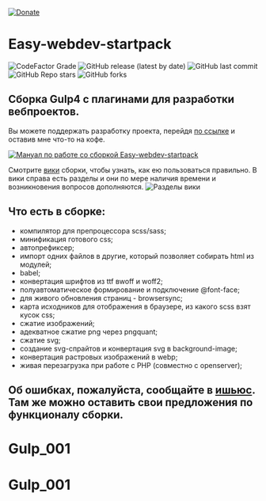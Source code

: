 [![Donate](https://img.shields.io/badge/donate-dyaka.com-red?style=plastic)](https://css_notes.dyaka.com/startpack)

# Easy-webdev-startpack

![CodeFactor Grade](https://img.shields.io/codefactor/grade/github/budfy/easy-webdev-startpack?style=plastic) ![GitHub release (latest by date)](https://img.shields.io/github/v/release/budfy/Easy-webdev-startpack?style=plastic) ![GitHub last commit](https://img.shields.io/github/last-commit/budfy/easy-webdev-startpack?style=plastic) ![GitHub Repo stars](https://img.shields.io/github/stars/budfy/Easy-webdev-startpack?style=plastic) ![GitHub forks](https://img.shields.io/github/forks/budfy/Easy-webdev-startpack?style=plastic)

## Сборка Gulp4 с плагинами для разработки вебпроектов.

Вы можете поддержать разработку проекта, перейдя [по ссылке](https://css_notes.diaka.ua/startpack) и оставив мне что-то на кофе.

[![Мануал по работе со сборкой Easy-webdev-startpack](http://joxi.ru/GrqlnQoCRGvenA.png)](http://www.youtube.com/watch?v=_j38UEpskPU "Мануал по работе со сборкой Easy-webdev-startpack")

Смотрите [вики](https://github.com/budfy/Easy-webdev-startpack/wiki) сборки, чтобы узнать, как ею пользоваться правильно. В вики справа есть разделы и они по мере наличия времени и возникновения вопросов дополняются.
![Разделы вики](http://dl3.joxi.net/drive/2020/05/30/0024/1564/1599004/04/b9d9794244.png)

## Что есть в сборке:

- компилятор для препроцессора scss/sass;
- минификация готового css;
- автопрефиксер;
- импорт одних файлов в другие, который позволяет собирать html из модулей;
- babel;
- конвертация шрифтов из ttf вwoff и woff2;
- полуавтоматическое формирование и подключение @font-face;
- для живого обновления страниц - browsersync;
- карта исходников для отображения в браузере, из какого scss взят кусок css;
- сжатие изображений;
- адекватное сжатие png через pngquant;
- сжатие svg;
- создание svg-спрайтов и конвертация svg в background-image;
- конвертация растровых изображений в webp;
- живая перезагрузка при работе с PHP (совместно с openserver);

## Об ошибках, пожалуйста, сообщайте в [ишьюс](https://github.com/budfy/Easy-webdev-startpack/issues). Там же можно оставить свои предложения по функционалу сборки.
# Gulp_001
# Gulp_001

